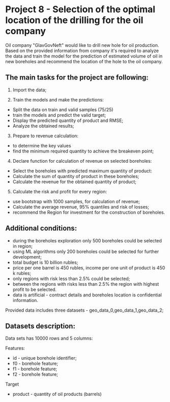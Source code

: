 
# Project 8  - Selection of the optimal location of the drilling for the oil company

Oil company "GlavGovNeft" would like to drill new hole for oil production. Based on the provided information from company it's required to analyze the data and train the model for the prediction of estimated volume of oil in new boreholes and recommend the location of the hole to the oil company.


## The main tasks for the project are following:
1) Import the data;

2) Train the models and make the predictions:
- Split the data on train and valid samples (75/25)
- train the models and predict the valid target;
- Display the predicted quantity of product and RMSE;
- Analyze the obtained results;

3) Prepare to revenue calculation:
- to determine the key values
- find the minimum required quantity to achieve the breakeven point;

4) Declare function for calculation of revenue on selected boreholes:
- Select the boreholes with predicted maximum quantity of product:
- Calculate the sum of quantity of product in these boreholes;
- Calculate the revenue for the obtained quantity of product;

5) Calculate the risk and profit for every region:
- use bootstrap with 1000 samples, for calculation of revenue;
- Calculate the average revenue, 95% quantiles and risk of losses;
- recommend the Region for investment for the construction of boreholes.

## Additional conditions:
- during the boreholes exploration only 500 boreholes could be selected in region;
- using ML algorithms only 200 boreholes could be selected for further development;
- total budget is 10 billion rubles;
- price per one barrel is 450 rubles, income per one unit of product is 450 k rubles;
- only regions with risk less than 2.5% could be selected;
- between the regions with risks less than 2.5% the region with highest profit to be selected.
- data is artificial - contract details and boreholes location is confidential information.


Provided data includes three datasets - geo_data_0,geo_data_1,geo_data_2;

## Datasets description: 

Data sets has 10000 rows and 5 columns:

Features:
- id - unique borehole identifier;
- f0 - borehole feature;
- f1 - borehole feature;
- f2 - borehole feature;

Target
- product  - quantity of oil products (barrels)